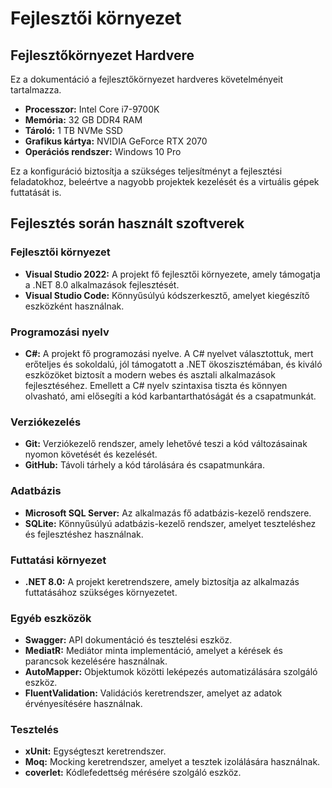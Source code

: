 # Fejlesztői környezet

## Fejlesztőkörnyezet Hardvere

Ez a dokumentáció a fejlesztőkörnyezet hardveres követelményeit tartalmazza.

- **Processzor:** Intel Core i7-9700K
- **Memória:** 32 GB DDR4 RAM
- **Tároló:** 1 TB NVMe SSD
- **Grafikus kártya:** NVIDIA GeForce RTX 2070
- **Operációs rendszer:** Windows 10 Pro

Ez a konfiguráció biztosítja a szükséges teljesítményt a fejlesztési feladatokhoz, beleértve a nagyobb projektek kezelését és a virtuális gépek futtatását is.

## Fejlesztés során használt szoftverek

### Fejlesztői környezet
- **Visual Studio 2022:** A projekt fő fejlesztői környezete, amely támogatja a .NET 8.0 alkalmazások fejlesztését.
- **Visual Studio Code:** Könnyűsúlyú kódszerkesztő, amelyet kiegészítő eszközként használnak.

### Programozási nyelv
- **C#:** A projekt fő programozási nyelve. A C# nyelvet választottuk, mert erőteljes és sokoldalú, jól támogatott a .NET ökoszisztémában, és kiváló eszközöket biztosít a modern webes és asztali alkalmazások fejlesztéséhez. Emellett a C# nyelv szintaxisa tiszta és könnyen olvasható, ami elősegíti a kód karbantarthatóságát és a csapatmunkát.

### Verziókezelés
- **Git:** Verziókezelő rendszer, amely lehetővé teszi a kód változásainak nyomon követését és kezelését.
- **GitHub:** Távoli tárhely a kód tárolására és csapatmunkára.

### Adatbázis
- **Microsoft SQL Server:** Az alkalmazás fő adatbázis-kezelő rendszere.
- **SQLite:** Könnyűsúlyú adatbázis-kezelő rendszer, amelyet teszteléshez és fejlesztéshez használnak.

### Futtatási környezet
- **.NET 8.0:** A projekt keretrendszere, amely biztosítja az alkalmazás futtatásához szükséges környezetet.

### Egyéb eszközök
- **Swagger:** API dokumentáció és tesztelési eszköz.
- **MediatR:** Mediátor minta implementáció, amelyet a kérések és parancsok kezelésére használnak.
- **AutoMapper:** Objektumok közötti leképezés automatizálására szolgáló eszköz.
- **FluentValidation:** Validációs keretrendszer, amelyet az adatok érvényesítésére használnak.

### Tesztelés
- **xUnit:** Egységteszt keretrendszer.
- **Moq:** Mocking keretrendszer, amelyet a tesztek izolálására használnak.
- **coverlet:** Kódlefedettség mérésére szolgáló eszköz.